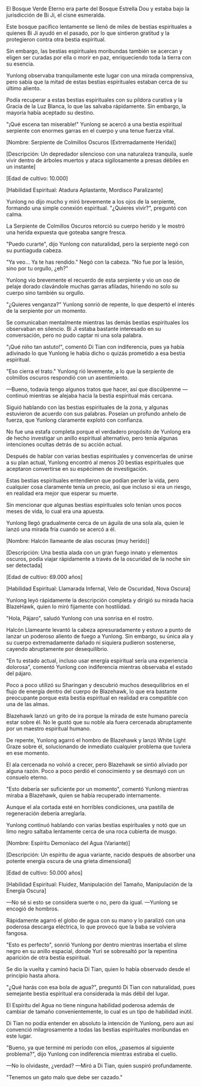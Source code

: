 
El Bosque Verde Eterno era parte del Bosque Estrella Dou y estaba bajo la jurisdicción de Bi Ji, el cisne esmeralda.

Este bosque pacífico lentamente se llenó de miles de bestias espirituales a quienes Bi Ji ayudó en el pasado, por lo que sintieron gratitud y la protegieron contra otra bestia espiritual.

Sin embargo, las bestias espirituales moribundas también se acercan y eligen ser curadas por ella o morir en paz, enriqueciendo toda la tierra con su esencia.

Yunlong observaba tranquilamente este lugar con una mirada comprensiva, pero sabía que la mitad de estas bestias espirituales estaban cerca de su último aliento.

Podía recuperar a estas bestias espirituales con su píldora curativa y la Gracia de la Luz Blanca, lo que las salvaba rápidamente. Sin embargo, la mayoría había aceptado su destino.

"¡Qué escena tan miserable!" Yunlong se acercó a una bestia espiritual serpiente con enormes garras en el cuerpo y una tenue fuerza vital.

[Nombre: Serpiente de Colmillos Oscuros (Extremadamente Herida)]

[Descripción: Un depredador silencioso con una naturaleza tranquila, suele vivir dentro de árboles muertos y ataca sigilosamente a presas débiles en un instante]

[Edad de cultivo: 10.000]

[Habilidad Espiritual: Atadura Aplastante, Mordisco Paralizante]

Yunlong no dijo mucho y miró brevemente a los ojos de la serpiente, formando una simple conexión espiritual. "¿Quieres vivir?", preguntó con calma.

La Serpiente de Colmillos Oscuros retorció su cuerpo herido y le mostró una herida expuesta que goteaba sangre fresca.

"Puedo curarte", dijo Yunlong con naturalidad, pero la serpiente negó con su puntiaguda cabeza.

"Ya veo... Ya te has rendido." Negó con la cabeza. "No fue por la lesión, sino por tu orgullo, ¿eh?"

Yunlong vio brevemente el recuerdo de esta serpiente y vio un oso de pelaje dorado clavándole muchas garras afiladas, hiriendo no solo su cuerpo sino también su orgullo.

"¿Quieres venganza?" Yunlong sonrió de repente, lo que despertó el interés de la serpiente por un momento.

Se comunicaban mentalmente mientras las demás bestias espirituales los observaban en silencio. Bi Ji estaba bastante interesado en su conversación, pero no pudo captar ni una sola palabra.

"¡Qué niño tan astuto!", comentó Di Tian con indiferencia, pues ya había adivinado lo que Yunlong le había dicho o quizás prometido a esa bestia espiritual.

"Eso cierra el trato." Yunlong rió levemente, a lo que la serpiente de colmillos oscuros respondió con un asentimiento.

—Bueno, todavía tengo algunos tratos que hacer, así que discúlpenme —continuó mientras se alejaba hacia la bestia espiritual más cercana.

Siguió hablando con las bestias espirituales de la zona, y algunas estuvieron de acuerdo con sus palabras. Poseían un profundo anhelo de fuerza, que Yunlong claramente explotó con confianza.

No fue una estafa completa porque el verdadero propósito de Yunlong era de hecho investigar un anillo espiritual alternativo, pero tenía algunas intenciones ocultas detrás de su acción actual.

Después de hablar con varias bestias espirituales y convencerlas de unirse a su plan actual, Yunlong encontró al menos 20 bestias espirituales que aceptaron convertirse en su espécimen de investigación.

Estas bestias espirituales entendieron que podían perder la vida, pero cualquier cosa claramente tenía un precio, así que incluso si era un riesgo, en realidad era mejor que esperar su muerte.

Sin mencionar que algunas bestias espirituales solo tenían unos pocos meses de vida, lo cual era una apuesta.

Yunlong llegó gradualmente cerca de un águila de una sola ala, quien le lanzó una mirada fría cuando se acercó a él.

[Nombre: Halcón llameante de alas oscuras (muy herido)]

[Descripción: Una bestia alada con un gran fuego innato y elementos oscuros, podía viajar rápidamente a través de la oscuridad de la noche sin ser detectada]

[Edad de cultivo: 69.000 años]

[Habilidad Espiritual: Llamarada Infernal, Velo de Oscuridad, Nova Oscura]

Yunlong leyó rápidamente la descripción completa y dirigió su mirada hacia BlazeHawk, quien lo miró fijamente con hostilidad.

"Hola, Pájaro", saludó Yunlong con una sonrisa en el rostro.

Halcón Llameante levantó la cabeza apresuradamente y estuvo a punto de lanzar un poderoso aliento de fuego a Yunlong. Sin embargo, su única ala y su cuerpo extremadamente dañado ni siquiera pudieron sostenerse, cayendo abruptamente por desequilibrio.

"En tu estado actual, incluso usar energía espiritual sería una experiencia dolorosa", comentó Yunlong con indiferencia mientras observaba el estado del pájaro.

Poco a poco utilizó su Sharingan y descubrió muchos desequilibrios en el flujo de energía dentro del cuerpo de Blazehawk, lo que era bastante preocupante porque esta bestia espiritual en realidad era compatible con una de las almas.

Blazehawk lanzó un grito de ira porque la mirada de este humano parecía estar sobre él. No le gustó que su noble ala fuera cercenada abruptamente por un maestro espiritual humano.

De repente, Yunlong agarró el hombro de Blazehawk y lanzó White Light Graze sobre él, solucionando de inmediato cualquier problema que tuviera en ese momento.

El ala cercenada no volvió a crecer, pero Blazehawk se sintió aliviado por alguna razón. Poco a poco perdió el conocimiento y se desmayó con un consuelo eterno.

"Esto debería ser suficiente por un momento", comentó Yunlong mientras miraba a Blazehawk, quien se había recuperado internamente.

Aunque el ala cortada esté en horribles condiciones, una pastilla de regeneración debería arreglarla.

Yunlong continuó hablando con varias bestias espirituales y notó que un limo negro saltaba lentamente cerca de una roca cubierta de musgo.

[Nombre: Espíritu Demoníaco del Agua (Variante)]

[Descripción: Un espíritu de agua variante, nacido después de absorber una potente energía oscura de una grieta dimensional]

[Edad de cultivo: 50.000 años]

[Habilidad Espiritual: Fluidez, Manipulación del Tamaño, Manipulación de la Energía Oscura]

—No sé si esto se considera suerte o no, pero da igual. —Yunlong se encogió de hombros.

Rápidamente agarró el globo de agua con su mano y lo paralizó con una poderosa descarga eléctrica, lo que provocó que la baba se volviera fangosa.

"Esto es perfecto", sonrió Yunlong por dentro mientras insertaba el slime negro en su anillo espacial, donde Yuri se sobresaltó por la repentina aparición de otra bestia espiritual.

Se dio la vuelta y caminó hacia Di Tian, ​​​​quien lo había observado desde el principio hasta ahora.

"¿Qué harás con esa bola de agua?", preguntó Di Tian con naturalidad, pues semejante bestia espiritual era considerada la más débil del lugar.

El Espíritu del Agua no tiene ninguna habilidad poderosa además de cambiar de tamaño convenientemente, lo cual es un tipo de habilidad inútil.

Di Tian no podía entender en absoluto la intención de Yunlong, pero aun así convenció milagrosamente a todas las bestias espirituales moribundas en este lugar.

"Bueno, ya que terminé mi período con ellos, ¿pasemos al siguiente problema?", dijo Yunlong con indiferencia mientras estiraba el cuello.

—No lo olvidaste, ¿verdad? —Miró a Di Tian, ​​quien suspiró profundamente.

"Tenemos un gato malo que debe ser cazado."